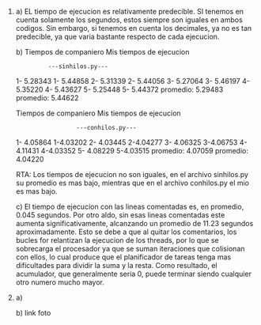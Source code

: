 1) 
   a) EL tiempo de ejecucion es relativamente predecible. SI tenemos en cuenta solamente los segundos, estos siempre son iguales en ambos codigos. Sin embargo, si tenemos en cuenta los decimales, ya no es tan predecible, ya que varia bastante respecto de cada ejecucion.
   
   b)
	Tiempos de companiero          Mis tiempos de ejecucion

			    ---sinhilos.py---
	1- 5.28343                              1- 5.44858
	2- 5.31339                              2- 5.44056
	3- 5.27064                              3- 5.46197
	4- 5.35220                              4- 5.43627
	5- 5.25448                              5- 5.44372
	promedio: 5.29483                       promedio: 5.44622

	Tiempos de companiero           Mis tiempos de ejecucion

	                    ---conhilos.py---
	1- 4.05864                              1-4.03202
	2- 4.03445                              2-4.04277
	3- 4.06325                              3-4.06753
	4- 4.11431                              4-4.03352
	5- 4.08229                              5-4.03515
	promedio: 4.07059                       promedio: 4.04220

	RTA: Los tiempos de ejecucion no son iguales, en el archivo sinhilos.py su promedio es mas bajo, mientras que en el archivo conhilos.py el mio es mas bajo.
   

     c) El tiempo de ejecucion con las lineas comentadas es, en promedio, 0.045 segundos. Por otro aldo, sin esas lineas comentadas este  aumenta significativamente, alcanzando un promedio de 11.23 segundos aproximadamente.
	Esto se debe a que al quitar los comentarios, los bucles for relantizan la ejecucion de los threads, por lo que se sobrecarga el procesador ya que se suman iteraciones que colisionan con ellos, lo cual produce que el planificador de tareas tenga mas dificultades para dividir la suma y la resta. Como resultado, el acumulador, que generalmente seria 0, puede terminar siendo cualquier otro numero mucho mayor. 
  
2) 
     a) 

     b) link foto
